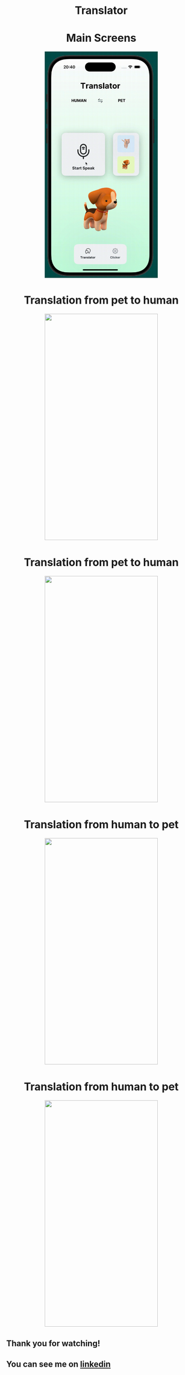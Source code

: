 <div align="center">
  <h1 align="center">Translator</h1>
</div>

<div align="center">  
  <h1 align="center">Main Screens</h1>
  <img src="images/mainScreen.gif" width="300" height="600">

  <h1 align="center">Translation from pet to human</h1>
  <img src="images/translation1.gif" width="300" height="600">

  <h1 align="center">Translation from pet to human</h1>
  <img src="images/translation2.gif" width="300" height="600">

  <h1 align="center">Translation from human to pet</h1>
  <img src="images/translation3.gif" width="300" height="600">

  <h1 align="center">Translation from human to pet</h1>
  <img src="images/translation4.gif" width="300" height="600">
</div>

## Thank you for watching!

## You can see me on [linkedin](https://www.linkedin.com/in/maksym-kokhaniuk-1a0872287/)
